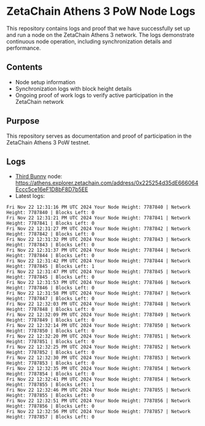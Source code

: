 # ZetaChain Athens 3 PoW Node Logs
This repository contains logs and proof that we have successfully set up and run a node on the ZetaChain Athens 3 network. The logs demonstrate continuous node operation, including synchronization details and performance.

## Contents
- Node setup information
- Synchronization logs with block height details
- Ongoing proof of work logs to verify active participation in the ZetaChain network

## Purpose
This repository serves as documentation and proof of participation in the ZetaChain Athens 3 PoW testnet.

## Logs

- [Third Bunny](https://thirdbunny.xyz/) node: https://athens.explorer.zetachain.com/address/0x225254d35dE666064Eccc5ce16eF1D8bF8D7b5EE
- Latest logs:
```
Fri Nov 22 12:31:16 PM UTC 2024 Your Node Height: 7787840 | Network Height: 7787840 | Blocks Left: 0
Fri Nov 22 12:31:21 PM UTC 2024 Your Node Height: 7787841 | Network Height: 7787841 | Blocks Left: 0
Fri Nov 22 12:31:27 PM UTC 2024 Your Node Height: 7787842 | Network Height: 7787842 | Blocks Left: 0
Fri Nov 22 12:31:32 PM UTC 2024 Your Node Height: 7787843 | Network Height: 7787843 | Blocks Left: 0
Fri Nov 22 12:31:37 PM UTC 2024 Your Node Height: 7787844 | Network Height: 7787844 | Blocks Left: 0
Fri Nov 22 12:31:42 PM UTC 2024 Your Node Height: 7787844 | Network Height: 7787845 | Blocks Left: 1
Fri Nov 22 12:31:47 PM UTC 2024 Your Node Height: 7787845 | Network Height: 7787845 | Blocks Left: 0
Fri Nov 22 12:31:53 PM UTC 2024 Your Node Height: 7787846 | Network Height: 7787846 | Blocks Left: 0
Fri Nov 22 12:31:58 PM UTC 2024 Your Node Height: 7787847 | Network Height: 7787847 | Blocks Left: 0
Fri Nov 22 12:32:03 PM UTC 2024 Your Node Height: 7787848 | Network Height: 7787848 | Blocks Left: 0
Fri Nov 22 12:32:09 PM UTC 2024 Your Node Height: 7787849 | Network Height: 7787849 | Blocks Left: 0
Fri Nov 22 12:32:14 PM UTC 2024 Your Node Height: 7787850 | Network Height: 7787850 | Blocks Left: 0
Fri Nov 22 12:32:20 PM UTC 2024 Your Node Height: 7787851 | Network Height: 7787851 | Blocks Left: 0
Fri Nov 22 12:32:25 PM UTC 2024 Your Node Height: 7787852 | Network Height: 7787852 | Blocks Left: 0
Fri Nov 22 12:32:30 PM UTC 2024 Your Node Height: 7787853 | Network Height: 7787853 | Blocks Left: 0
Fri Nov 22 12:32:35 PM UTC 2024 Your Node Height: 7787854 | Network Height: 7787854 | Blocks Left: 0
Fri Nov 22 12:32:41 PM UTC 2024 Your Node Height: 7787854 | Network Height: 7787855 | Blocks Left: 1
Fri Nov 22 12:32:46 PM UTC 2024 Your Node Height: 7787855 | Network Height: 7787855 | Blocks Left: 0
Fri Nov 22 12:32:51 PM UTC 2024 Your Node Height: 7787856 | Network Height: 7787856 | Blocks Left: 0
Fri Nov 22 12:32:56 PM UTC 2024 Your Node Height: 7787857 | Network Height: 7787857 | Blocks Left: 0
```
